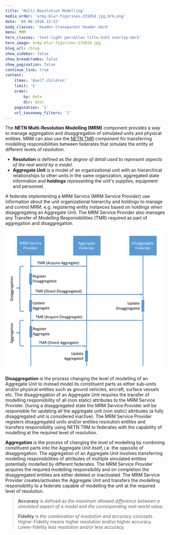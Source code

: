 ```yaml
---
title: 'Multi-Resolution Modelling'
media_order: 'army-blur-figurines-231014.jpg,mrm.png'
date: '04-06-2018 12:15'
body_classes: 'header-transparent header-dark'
menu: MRM
hero_classes: 'text-light parrallax title-h1h2 overlay-dark'
hero_image: army-blur-figurines-231014.jpg
blog_url: /blog
show_sidebar: false
show_breadcrumbs: false
show_pagination: false
continue_link: true
content:
    items: '@self.children'
    limit: '5'
    order:
        by: date
        dir: desc
    pagination: '1'
    url_taxonomy_filters: '1'
---
```


The **NETN Multi-Resolution Modelling (MRM)** component provides a way to manage aggregation and disaggregation of simulated units and physical entities. MRM can also use the [NETN TMR](../tmr) component for transferring modelling responsibilities between federates that simulate the entity at different levels of resolution. 

* **Resolution** is defined as _the degree of detail used to represent aspects of the real world by a model_.
* **Aggregate Unit** is a model of an organizational unit with an hierarchical relationships to other units in the same organization, aggregated state information and **holdings** representing the unit's supplies, equipment and personnel.

A federate implementing a MRM Service (MRM Service Provider) use information about the unit organizational hierarchy and holdings to manage and control MRM, e.g. registering entity instances based on holdings when disaggregating an Aggregate Unit. The MRM Service Provider also manages any Transfer of Modelling Responsibilities (TMR) required as part of aggregation and disaggregation.

![](mrm.png?resize=500)

**Disaggregation** is the process changing the level of modelling of an Aggregate Unit to instead model its constituent parts as either sub-units and/or physical entities such as ground vehicles, aircraft, surface vessels etc. The disaggregation of an Aggregate Unit requires the transfer of modelling responsibility of all (non static) attributes to the MRM Service Provider. During a disaggregated state the MRM Service Provider will be responsible for updating all the aggregate unit (non static) attributes (a fully disaggregated unit is considered inactive). The MRM Service Provider registers disaggregated units and/or entities resolution entities and transfers responsibility using NETN TRM to federates with the capability of modelling at the required level of resolution.

**Aggregation** is the process of changing the level of modelling by combining constituent parts into the Aggregate Unit itself, i.e. the opposite of disaggregation. The aggregation of an Aggregate Unit involves transferring modelling responsibilities of attributes of multiple simulated entities potentially modelled by different federates. The MRM Service Provider acquires the required modelling responsibility and on completion the disaggregated entities are either deleted or inactivated. The MRM Service Provider creates/activates the Aggregate Unit and transfers the modelling responsibility to a federate capable of modelling the unit at the required level of resolution.

> **Accuracy** is defined as _the maximum allowed difference between a simulated aspect of a model and the corresponding real-world value_.
> 
> **Fidelity** is _the combination of resolution and accuracy concepts_. Higher-Fidelity means higher resolution and/or higher accuracy. Lower-fidelity less resolution and/or less accuracy.